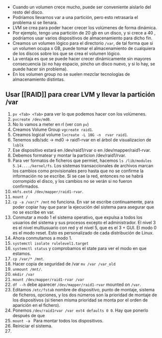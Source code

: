 - Cuando un volumen crece mucho, puede ser conveniente aislarlo del resto del disco.
- Podríamos llevarnos var a una partición, pero esto retrasaría el problema si se llenara.
- LVM se crea para poder hacer crecer los volúmenes de forma dinámica.
- Por ejemplo, tengo una partición de 20 gb en un disco, y si crece a 40 , podríamos usar varios dispositivos de almacenamiento para dicho fin.
- Creamos un volumen lógico para el directorio `/var`, de tal forma que si un volumen ocupa x GB, puede tomar el almacenamiento de cualquiera de los discos sobre los que se crea el volumen lógico.
- La ventaja es que se puede hacer crecer dinámicamente sin mayores consecuencia (si no hay espacio, pincho un disco nuevo, y si lo hay, se puede hacer sin problema).
- En los volumen group no se suelen mezclar tecnologías de almacenamiento distintas.
## Usar [[RAID]] para crear LVM y llevar la partición /var
1. `pv <Tab> <Tab>` para ver lo que podemos hacer con los volúmenes.
2. `pvcreate /dev/md0`.
3. No lo vamos a meter en rl (ver con `pv`)
4. Creamos Volume Group `vgcreate raid1`.
5. Creamos logical volume `lvcreate -L 10G -n  rvar raid1`.
6. Tenemos sdb/sdc -> md0 -> raid1-rvar en el árbol de visualizacion de `lsblk`
7. Ese dispositivo estará en /dev/raid1/rvar o en /dev/mapper/raid1-rvar.
8. Debemos formatear y montar la particion /dev/raid1/rvar.
9. Para ver formatos de ficheros que permiet, hacemos `ls /lib/modules 5.14..../kernel/fs`.
Los sistemas transaccionales de archivos marcan los cambios como provisionales pero hasta que no se confirme la información no se escribe. Si se cae la red, entonces no se habrá corrompido el disco, y los cambios no se verán si no fueron confirmados.
10. `mkfs.ext4 /dev/mapper/raid1-rvar`.
11. `mount /`
12. `cp -a /var/* /mnt` no funciona. En var se escribe continuamente, para poder copiar hay que parar la ejecución del sistema para asegurar que no se escribe en var.
13. Conmutar a modo 1 el sistema operativo, que expulsa a todos los usuarios del sistema y sus procesos excepto el administrador. El nivel 3 es el nivel multiusuario con red y el nivel 5, que es el 3 + GUI. El modo 0 es el modo reset. Esto es personalizado de cada distribución de Linux.
14. Ahora conmutamos a modo 1.
15. `systemctl isolate rulelevel1.target`
16. `systemctl status` y comprobamos el state para ver el modo en que estamos.
17. `cp /var/* /mnt`.
18. Hacer copia de seguridad de /var `mv /var /var_old`
19. `unmount /mnt/`.
20. `mkdir /var`
21. `mount /dev/mapper/raid1-rvar /var`
22. `df --h` debe aparecer `/dev/mapper/raid1-rvar` mounted on `/var`.
23. Editamos `/etc/fstab` nombre de dispositivo, punto de montaje, sistema de ficheros, opciones, y los dos números son la prioridad de montaje de los dispositivos (si tienen misma prioridad se monta por el orden de aparición en el fichero).
24. Ponemos `/dev/raid1rvar /var ext4 defaults 0 0`. Hay que ponerlo después de que 
25. `mount -a ` Para montar todos los dispositivos.
26. Reiniciar el sistema.
27. 